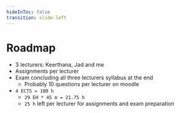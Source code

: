 ```yaml
---
hideInToc: false
transition: slide-left
---
```


# Roadmap

- 3 lecturers: Keerthana, Jad and me
- Assignments per lecturer
- Exam concluding all three lecturers syllabus at the end
  - Probably 10 questions per lecturer on moodle
- `4 ECTS = 100 h`
  - `29 EH * 45 m = 21.75 h`
  - `25 h` left per lecturer for assignments and exam preparation
